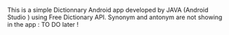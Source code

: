 This is a simple Dictionnary Android app developed by JAVA (Android Studio )  using Free Dictionary API.
Synonym and antonym are not showing in the app : TO DO later ! 
